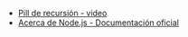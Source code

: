 
- [Pill de recursión - video](https://www.youtube.com/watch?v=lPPgY3HLlhQ&t=916s)
- [Acerca de Node.js - Documentación oficial](httpas://nodejs.org/es/abouts/)
